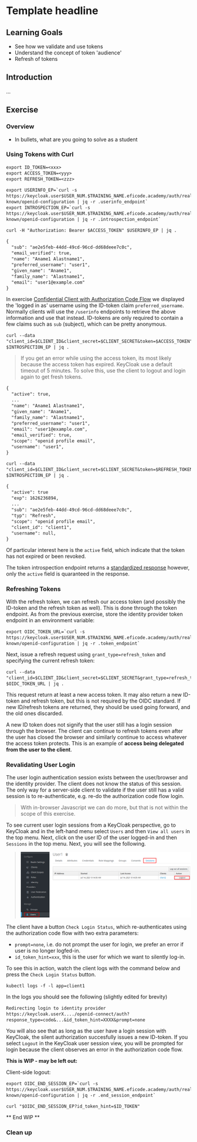 # Template headline

## Learning Goals

- See how we validate and use tokens
- Understand the concept of token 'audience'
- Refresh of tokens

## Introduction

...

## Exercise

### Overview

- In bullets, what are you going to solve as a student

### Using Tokens with Curl

```console
export ID_TOKEN=<xxx>
export ACCESS_TOKEN=<yyy>
export REFRESH_TOKEN=<zzz>
```

```console
export USERINFO_EP=`curl -s https://keycloak.user$USER_NUM.$TRAINING_NAME.eficode.academy/auth/realms/myrealm/.well-known/openid-configuration | jq -r .userinfo_endpoint`
export INTROSPECTION_EP=`curl -s https://keycloak.user$USER_NUM.$TRAINING_NAME.eficode.academy/auth/realms/myrealm/.well-known/openid-configuration | jq -r .introspection_endpoint`
```

```console
curl -H "Authorization: Bearer $ACCESS_TOKEN" $USERINFO_EP | jq .
```

```
{
  "sub": "ae2e5feb-44dd-49cd-96cd-dd68deee7c0c",
  "email_verified": true,
  "name": "Aname1 Alastname1",
  "preferred_username": "user1",
  "given_name": "Aname1",
  "family_name": "Alastname1",
  "email": "user1@example.com"
}
```

In exercise [Confidential Client with Authorization Code
Flow](confidential-client-auth-code-flow.md) we displayed the 'logged
in as' username using the ID-token claim
`preferred_username`. Normally clients will use the `/userinfo`
endpoints to retrieve the above information and use that
instead. ID-tokens are only required to contain a few claims such as
`sub` (subject), which can be pretty anonymous.

```console
curl --data "client_id=$CLIENT_ID&client_secret=$CLIENT_SECRET&token=$ACCESS_TOKEN" $INTROSPECTION_EP | jq .
```

> If you get an error while using the access token, its most likely because the access token has expired. KeyCloak use a default timeout of 5 minutes. To solve this, use the client to logout and login again to get fresh tokens.

```
{
  "active": true,
  ...
  "name": "Aname1 Alastname1",
  "given_name": "Aname1",
  "family_name": "Alastname1",
  "preferred_username": "user1",
  "email": "user1@example.com",
  "email_verified": true,
  "scope": "openid profile email",
  "username": "user1",
}
```

```console
curl --data "client_id=$CLIENT_ID&client_secret=$CLIENT_SECRET&token=$REFRESH_TOKEN" $INTROSPECTION_EP | jq .
```

```
{
  "active": true
  "exp": 1626236894,
  ...
  "sub": "ae2e5feb-44dd-49cd-96cd-dd68deee7c0c",
  "typ": "Refresh",
  "scope": "openid profile email",
  "client_id": "client1",
  "username": null,
}

```

Of particular interest here is the `active` field, which indicate that
the token has not expired or been revoked.

The token introspection endpoint returns a [standardized
response](https://datatracker.ietf.org/doc/html/rfc7662#section-2.2)
however, only the `active` field is quaranteed in the response.

### Refreshing Tokens

With the refresh token, we can refresh our access token (and possibly
the ID-token and the refresh token as well). This is done through the
token endpoint. As from the previous exercise, store the identity
provider token endpoint in an environment variable:

```console
export OIDC_TOKEN_URL=`curl -s https://keycloak.user$USER_NUM.$TRAINING_NAME.eficode.academy/auth/realms/myrealm/.well-known/openid-configuration | jq -r .token_endpoint`
```

Next, issue a refresh request using `grant_type=refresh_token` and specifying the current refresh token:

```console
curl --data "client_id=$CLIENT_ID&client_secret=$CLIENT_SECRET&grant_type=refresh_token&refresh_token=$REFRESH_TOKEN" $OIDC_TOKEN_URL | jq .
```

This request return at least a new access token. It may also return a
new ID-token and refresh token, but this is not required by the OIDC
standard. If new ID/refresh tokens are returned, they should be used
going forward, and the old ones discarded.

A new ID token does not signify that the user still has a login
session through the browser. The client can continue to refresh tokens
even after the user has closed the browser and similarly continue to
access whatever the access token protects. This is an example of
**access being delegated from the user to the client**.

### Revalidating User Login

The user login authentication session exists between the user/browser
and the identity provider. The client does not know the status of this
session. The only way for a server-side client to validate if the user
still has a valid session is to re-authenticate, e.g. re-do the
authorization code flow login.

> With in-browser Javascript we can do more, but that is not within the scope of this exercise.

To see current user login sessions from a KeyCloak perspective, go to
KeyCloak and in the left-hand menu select `Users` and then `View all
users` in the top menu. Next, click on the user ID of the user
logged-in and then `Sessions` in the top menu. Next, you will see the
following.

> ![User login sessions](images/keycloak-user-sessions-anno.png)

The client have a button `Check Login Status`, which re-authenticates using the authorization code flow with two extra parameters:

- `prompt=none`, i.e. do not prompt the user for login, we prefer an error if user is no longer logfed-in.
- `id_token_hint=xxx`, this is the user for which we want to silently log-in.

To see this in action, watch the client logs with the command below and press the `Check Login Status` button.

```console
kubectl logs -f -l app=client1
```

In the logs you should see the following (slightly edited for brevity)

```
Redirecting login to identity provider https://keycloak.userX..../openid-connect/auth?response_type=code&...&id_token_hint=XXXX&prompt=none
```

You will also see that as long as the user have a login session with
KeyCloak, the silent authorization succesfully issues a new
ID-token. If you select `Logout` in the KeyCloak user session view,
you will be prompted for login because the client observes an error in
the authorization code flow.


**This is WIP - may be left out:**

Client-side logout:

```console
export OIDC_END_SESSION_EP=`curl -s https://keycloak.user$USER_NUM.$TRAINING_NAME.eficode.academy/auth/realms/myrealm/.well-known/openid-configuration | jq -r .end_session_endpoint`
```
```console
curl "$OIDC_END_SESSION_EP?id_token_hint=$ID_TOKEN"
```
** End WIP **






### Clean up

